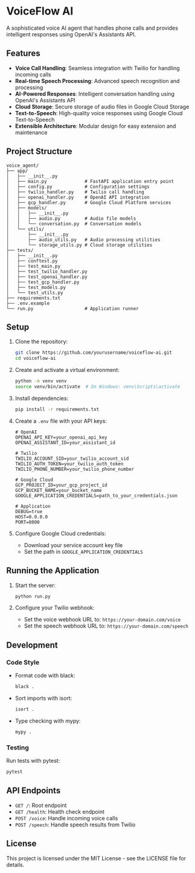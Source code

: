 # VoiceFlow AI

A sophisticated voice AI agent that handles phone calls and provides intelligent responses using OpenAI's Assistants API.

## Features

- **Voice Call Handling**: Seamless integration with Twilio for handling incoming calls
- **Real-time Speech Processing**: Advanced speech recognition and processing
- **AI-Powered Responses**: Intelligent conversation handling using OpenAI's Assistants API
- **Cloud Storage**: Secure storage of audio files in Google Cloud Storage
- **Text-to-Speech**: High-quality voice responses using Google Cloud Text-to-Speech
- **Extensible Architecture**: Modular design for easy extension and maintenance

## Project Structure

```
voice_agent/
├── app/
│   ├── __init__.py
│   ├── main.py              # FastAPI application entry point
│   ├── config.py            # Configuration settings
│   ├── twilio_handler.py    # Twilio call handling
│   ├── openai_handler.py    # OpenAI API integration
│   ├── gcp_handler.py       # Google Cloud Platform services
│   ├── models/
│   │   ├── __init__.py
│   │   ├── audio.py         # Audio file models
│   │   └── conversation.py  # Conversation models
│   └── utils/
│       ├── __init__.py
│       ├── audio_utils.py   # Audio processing utilities
│       └── storage_utils.py # Cloud storage utilities
├── tests/
│   ├── __init__.py
│   ├── conftest.py
│   ├── test_main.py
│   ├── test_twilio_handler.py
│   ├── test_openai_handler.py
│   ├── test_gcp_handler.py
│   ├── test_models.py
│   └── test_utils.py
├── requirements.txt
├── .env.example
└── run.py                   # Application runner
```

## Setup

1. Clone the repository:
   ```bash
   git clone https://github.com/yourusername/voiceflow-ai.git
   cd voiceflow-ai
   ```

2. Create and activate a virtual environment:
   ```bash
   python -m venv venv
   source venv/bin/activate  # On Windows: venv\Scripts\activate
   ```

3. Install dependencies:
   ```bash
   pip install -r requirements.txt
   ```

4. Create a `.env` file with your API keys:
   ```env
   # OpenAI
   OPENAI_API_KEY=your_openai_api_key
   OPENAI_ASSISTANT_ID=your_assistant_id

   # Twilio
   TWILIO_ACCOUNT_SID=your_twilio_account_sid
   TWILIO_AUTH_TOKEN=your_twilio_auth_token
   TWILIO_PHONE_NUMBER=your_twilio_phone_number

   # Google Cloud
   GCP_PROJECT_ID=your_gcp_project_id
   GCP_BUCKET_NAME=your_bucket_name
   GOOGLE_APPLICATION_CREDENTIALS=path_to_your_credentials.json

   # Application
   DEBUG=true
   HOST=0.0.0.0
   PORT=8000
   ```

5. Configure Google Cloud credentials:
   - Download your service account key file
   - Set the path in `GOOGLE_APPLICATION_CREDENTIALS`

## Running the Application

1. Start the server:
   ```bash
   python run.py
   ```

2. Configure your Twilio webhook:
   - Set the voice webhook URL to: `https://your-domain.com/voice`
   - Set the speech webhook URL to: `https://your-domain.com/speech`

## Development

### Code Style

- Format code with black:
  ```bash
  black .
  ```

- Sort imports with isort:
  ```bash
  isort .
  ```

- Type checking with mypy:
  ```bash
  mypy .
  ```

### Testing

Run tests with pytest:
```bash
pytest
```

## API Endpoints

- `GET /`: Root endpoint
- `GET /health`: Health check endpoint
- `POST /voice`: Handle incoming voice calls
- `POST /speech`: Handle speech results from Twilio

## License

This project is licensed under the MIT License - see the LICENSE file for details.